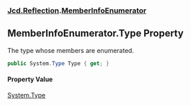 ### [Jcd.Reflection](Jcd_Reflection.md 'Jcd.Reflection').[MemberInfoEnumerator](Jcd_Reflection_MemberInfoEnumerator.md 'Jcd.Reflection.MemberInfoEnumerator')
## MemberInfoEnumerator.Type Property
The type whose members are enumerated.  
```csharp
public System.Type Type { get; }
```
#### Property Value
[System.Type](https://docs.microsoft.com/en-us/dotnet/api/System.Type 'System.Type')
